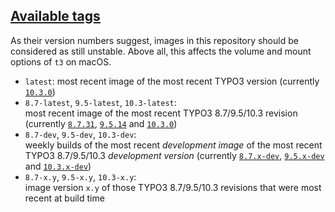 ## [Available tags](https://hub.docker.com/r/undecaf/typo3-in-a-box/tags)

As their version numbers suggest, images in this repository should be 
considered as still unstable. Above all, this affects the volume and 
mount options of `t3` on macOS.

-   `latest`: most recent image of the most recent TYPO3 version 
    (currently [`10.3.0`](https://packagist.org/packages/typo3/cms#v10.3.0))
-   `8.7-latest`, `9.5-latest`, `10.3-latest`:  
    most recent image of the most recent TYPO3&nbsp;8.7/9.5/10.3
    revision (currently [`8.7.31`](https://packagist.org/packages/typo3/cms#v8.7.31),
    [`9.5.14`](https://packagist.org/packages/typo3/cms#v9.5.14) and
    [`10.3.0`](https://packagist.org/packages/typo3/cms#v10.3.0))
-   `8.7-dev`, `9.5-dev`, `10.3-dev`:  
    weekly builds of the most recent _development image_ of the most
    recent TYPO3&nbsp;8.7/9.5/10.3 _development version_ (currently
    [`8.7.x-dev`](https://packagist.org/packages/typo3/cms#dev-TYPO3_8-7),
    [`9.5.x-dev`](https://packagist.org/packages/typo3/cms#9.5.x-dev) and
    [`10.3.x-dev`](https://packagist.org/packages/typo3/cms#dev-master))
-   `8.7-x.y`, `9.5-x.y`, `10.3-x.y`:  
    image version `x.y` of those TYPO3&nbsp;8.7/9.5/10.3 revisions that were most
    recent at build time
